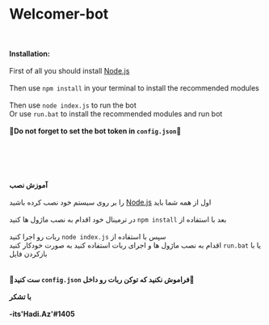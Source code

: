 # Welcomer-bot
<br><br>
**Installation:**
<br><br>
First of all you should install <a href="https://nodejs.org/en/">Node.js</a>
<br><br>
Then use `npm install` in your terminal to install the recommended modules
<br><br>
Then use `node index.js` to run the bot 
<br>
Or use `run.bat` to install the recommended modules and run bot
<br><br>
**🔴Do not forget to set the bot token in `config.json`🔴**
<br><br>
#
<br><br>
**آموزش نصب**
<br><br>
را بر روی سیستم خود نصب کرده باشید <a href="https://nodejs.org/en/">Node.js</a> اول از همه شما باید 
<br><br>
 در ترمینال خود اقدام به نصب ماژول ها کنید `npm install` بعد با استفاده از 
<br><br>
ربات رو اجرا کنید `node index.js` سپس با استفاده از
<br>
اقدام به  نصب ماژول ها و اجرای ربات استفاده کنید به صورت خودکار کنید `run.bat` یا با بازکردن فایل  
<br><br>
**🔴ست کنید `config.json` فراموش نکنید که توکن ربات رو داخل🔴**
<br><br>
**با تشکر
<br><br>
-its'Hadi.Az'#1405**

